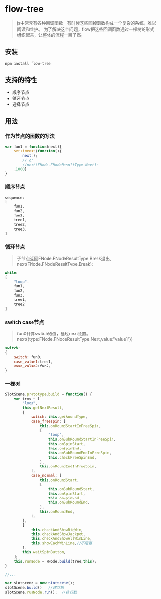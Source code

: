 # flow-tree


> js中常常有各种回调函数，有时候这些回掉函数构成一个复杂的系统，难以阅读和维护。
> 为了解决这个问题，flow把这些回调函数通过一棵树的形式组织起来，让整体的流程一目了然。

## 安装

```js
npm install flow-tree
```

## 支持的特性

- 顺序节点
- 循环节点
- 选择节点

## 用法

### 作为节点的函数的写法
```js
var fun1 = function(next){
    setTimeout(function(){
        next();
        // or
        //next(FNode.FNodeResultType.Next);
    ,1000}
}
```

### 顺序节点
```js
sequence:
[
    fun1,
    fun2,
    fun3,
    tree1,
    tree2,
    tree3,
]
```

### 循环节点
> 子节点返回FNode.FNodeResultType.Break退出,
> next(FNode.FNodeResultType.Break);

```js
while:
[
    "loop",
    fun1,
    fun2,
    fun3,
    tree1,
    tree2
]
```

### switch case节点
> fun0计算switch的值，通过next设置。next({type:FNode.FNodeResultType.Next,value:"value1"})

```js
switch:
{
    switch: fun0,
    case_value1:tree1,
    case_value2:fun2,
}
```

### 一棵树
```js
SlotScene.prototype.build = function() {
    var tree = [
        "loop",
        this.getNextResult,
        {
            switch: this.getRoundType,
            case_freespin: [
                this.onRoundStartInFreeSpin,
                [
                    "loop",
                    this.onSubRoundStartInFreeSpin,
                    this.onSpinStart,
                    this.onSpinEnd,
                    this.onSubRoundEndInFreeSpin,
                    this.checkFreeSpinEnd,
                ],
                this.onRoundEndInFreeSpin,
            ],
            case_normal: [
                this.onRoundStart,
                [
                    this.onSubRoundStart,
                    this.onSpinStart,
                    this.onSpinEnd,
                    this.onSubRoundEnd,
                ],
                this.onRoundEnd,
            ],
        },
        [
            this.checkAndShowBigWin,
            this.checkAndShowJackpot,
            this.checkAndShowAllWinLine,
            this.showEachWinLine,//不阻塞
        ],
        this.waitSpinButton,
    ];
    this.runNode = FNode.build(tree,this);
}

//...

var slotScene = new SlotScene();
slotScene.build()   //建立树
slotScene.runNode.run();  //执行数
```
